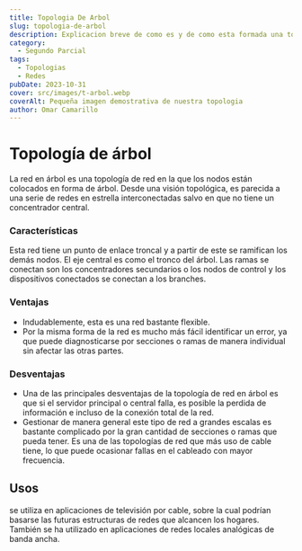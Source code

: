 ```yaml
---
title: Topologia De Arbol
slug: topologia-de-arbol
description: Explicacion breve de como es y de como esta formada una topologia arbol de red
category:
  - Segundo Parcial
tags:
  - Topologias 
  - Redes
pubDate: 2023-10-31
cover: src/images/t-arbol.webp
coverAlt: Pequeña imagen demostrativa de nuestra topologia
author: Omar Camarillo
---
```

# Topología de árbol 
La red en árbol es una topología de red en la que los nodos están colocados en forma de
árbol. Desde una visión topológica, es parecida a una serie de redes en estrella
interconectadas salvo en que no tiene un concentrador central.

### Características
Esta red tiene un punto de enlace troncal y a partir de este se ramifican los demás nodos. El
eje central es como el tronco del árbol. Las ramas se conectan son los concentradores
secundarios o los nodos de control y los dispositivos conectados se conectan a los
branches.

### Ventajas
- Indudablemente, esta es una red bastante flexible.
- Por la misma forma de la red es mucho más fácil identificar un error, ya que puede
diagnosticarse por secciones o ramas de manera individual sin afectar las otras partes.

### Desventajas
- Una de las principales desventajas de la topología de red en árbol es que si el servidor
principal o central falla, es posible la perdida de información e incluso de la conexión total de
la red.
- Gestionar de manera general este tipo de red a grandes escalas es bastante complicado
por la gran cantidad de secciones o ramas que pueda tener.
Es una de las topologías de red que más uso de cable tiene, lo que puede ocasionar fallas
en el cableado con mayor frecuencia.

## Usos
se utiliza en aplicaciones de televisión por cable, sobre la cual podrían basarse las futuras
estructuras de redes que alcancen los hogares. También se ha utilizado en aplicaciones de
redes locales analógicas de banda ancha.